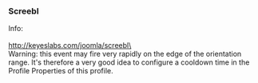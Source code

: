### Screebl

Info:\
\
http://keyeslabs.com/joomla/screebl\
\
Warning: this event may fire very rapidly on the edge of the orientation
range. It\'s therefore a very good idea to configure a cooldown time in
the Profile Properties of this profile.
